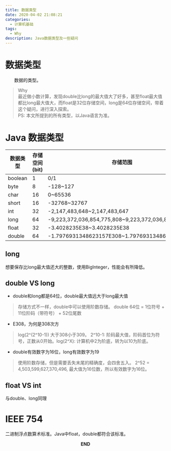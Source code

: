 ```yaml
---
title: 数据类型
date: 2020-04-02 21:08:21
categories:
  - 计算机基础
tags:
  - Why
description: Java数据类型及一些疑问
---
```


# 数据类型
&emsp;&emsp;数据的类型。
> Why  
> 最近做小数计算，发现double比long的最大值大了好多，甚至float最大值都比long最大值大，而float是32位存储空间，long是64位存储空间，带着这个疑问，进行深入探索。  
> PS: 本文所提到的所有类型，以Java语言为准。

# Java 数据类型

|数据类型|存储空间(bit)|存储范围|
|-|-|-|
|boolean|1|0/1|
|byte|8|-128~127|
|char|16|0~65536|
|short|16|-32768~32767|
|int|32|-2,147,483,648~2,147,483,647|
|long|64|-9,223,372,036,854,775,808~9,223,372,036,854,775,807|
|float|32|-3.4028235E38~3.4028235E38|
|double|64|-1.7976931348623157E308~1.7976931348623157E308|

## long
想要保存比long最大值还大的整数，使用BigInteger，性能会有所降低。

## double VS long
- double和long都是64位，double最大值远大于long最大值
> 存储方式不一样，double中可以使用阶数存储。
> double 64位 = 1位符号 + 11位阶码（带符号） + 52位尾数
- E308，为何是308次方
> log(2^(2^10-1)) 大于308小于309。 2^10-1: 阶码最大值，阶码首位为符号，正数从0开始。log(2^X): 计算机中2为阶底，转为以10为阶底。
- double有效数字为16位，long有效数字为19
> 使用阶数存储，但是需要丢失末尾的精确度，会四舍五入。
> 2^52 = 4,503,599,627,370,496, 最大值为16位数，所以有效数字为16位。

## float VS int
与double、long同理

# IEEE 754
二进制浮点数算术标准。Java中float，double都符合该标准。

<p style="text-align: center"><strong>END</strong></p>
